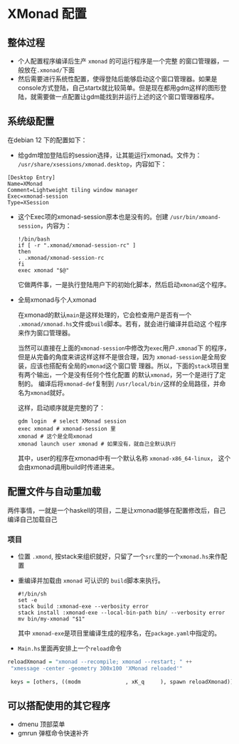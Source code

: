 # XMonad 配置
## 整体过程

 - 个人配置程序编译后生产 `xmonad` 的可运行程序是一个完整
   的窗口管理器，一般放在`.xmonad/`下面
 - 然后需要进行系统性配置，使得登陆后能够启动这个窗口管理器。如果是
   console方式登陆，自己startx就比较简单。但是现在都用gdm这样的图形登
   陆，就需要做一点配置让gdm能找到并运行上述的这个窗口管理器程序。
   
## 系统级配置

 在debian 12 下的配置如下：
   - 给gdm增加登陆后的session选择，让其能运行xmonad。文件为：
     `/usr/share/xsessions/xmonad.desktop`，内容如下：
   
   ```console
   [Desktop Entry]
   Name=XMonad
   Comment=Lightweight tiling window manager
   Exec=xmonad-session
   Type=XSession
   ```
  - 这个Exec项的xmonad-session原本也是没有的。创建
    `/usr/bin/xmoand-session`，内容为：
    
    ```shell
    !/bin/bash
    if [ -r ".xmonad/xmonad-session-rc" ]
    then
    . .xmonad/xmonad-session-rc
    fi
    exec xmonad "$@"
    ```
    它做两件事，一是执行登陆用户下的初始化脚本，然后启动`xmonad`这个程序。
    
   - 全局xmonad与个人xmonad
   
      在xmonad的默认`main`是这样处理的，它会检查用户是否有一个
     `.xmonad/xmonad.hs`文件或`build`脚本。若有，就会进行编译并启动这
     个程序来作为窗口管理器。
     
     当然可以直接在上面的`xmonad-session`中修改为`exec`用户`.xmonad`下
     的程序，但是从完备的角度来讲这样这样不是很合理，因为
     `xmonad-session`是全局安装，应该也搭配有全局的`xmonad`这个窗口管
     理器。所以，下面的`stack`项目里有两个输出，一个是没有任何个性化配置
     的默认`xmonad`，另一个是进行了定制的。 编译后将`xmonad-def`复制到
     `/usr/local/bin/`这样的全局路径，并命名为`xmonad`就好。
     
     这样，启动顺序就是完整的了：
     ```console
     gdm login  # select XMonad session
     exec xmonad # xmonad-session 里
     xmonad # 这个是全局xmonad
     xmonad launch user xmonad # 如果没有，就自己全默认执行
     ```
     
     其中，user的程序在xmonad中有一个默认名称 `xmonad-x86_64-linux`，
     这个会由xmonad调用build时传递进来。
    
## 配置文件与自动重加载

两件事情，一就是一个haskell的项目，二是让xmonad能够在配置修改后，自己编译自己加载自己

### 项目
 - 位置 `.xmond`, 按stack来组织就好，只留了一个`src`里的一个`xmonad.hs`来作配置
 - 重编译并加载由 `xmonad` 可认识的 `build`脚本来执行。
   ```shell
   #!/bin/sh
   set -e
   stack build :xmonad-exe --verbosity error
   stack install :xmonad-exe --local-bin-path bin/ --verbosity error
   mv bin/my-xmonad "$1"
   ```
   其中 `xmonad-exe`是项目里编译生成的程序名，在`package.yaml`中指定的。
   
 - `Main.hs`里面再安排上一个`reload`命令
 
 ```haskell
 reloadXmonad = "xmonad --recompile; xmonad --restart; " ++
  "xmessage -center -geometry 300x100 'XMonad reloaded'"
  
  keys = [others, ((modm              , xK_q     ), spawn reloadXmonad)]
 ```

 
## 可以搭配使用的其它程序

- dmenu 顶部菜单
- gmrun 弹框命令快速补齐


